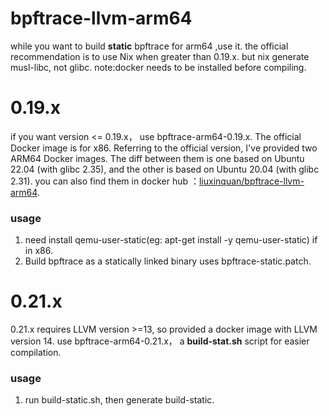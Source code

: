 # bpftrace-llvm-arm64
while you want to build **static** bpftrace for arm64 ,use it.
the official recommendation is to use Nix when greater than 0.19.x. but nix generate musl-libc, not glibc.
note:docker needs to be installed before compiling.

# 0.19.x
if you want version <= 0.19.x， use bpftrace-arm64-0.19.x.
The official Docker image is for x86. Referring to the official version, I've provided two ARM64 Docker images. The diff between them is one based on Ubuntu 22.04 (with glibc 2.35), and the other is based on Ubuntu 20.04 (with glibc 2.31). you can also find them in docker hub ：[liuxinquan/bpftrace-llvm-arm64](https://hub.docker.com/repository/docker/liuxinquan/bpftrace-llvm-arm64).
### usage
1. need install qemu-user-static(eg: apt-get install -y qemu-user-static) if in x86.
2. Build bpftrace as a statically linked binary uses bpftrace-static.patch.

# 0.21.x
0.21.x requires LLVM version >=13, so provided a docker image with LLVM version 14.  use bpftrace-arm64-0.21.x， a **build-stat.sh** script for easier compilation. 
### usage
1. run build-static.sh, then generate build-static. 

